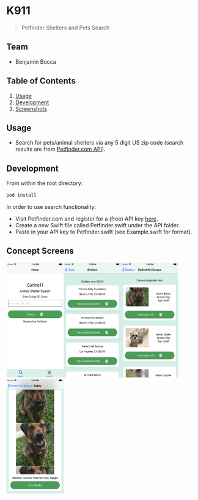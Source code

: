 # K911

> Petfinder Shelters and Pets Search

## Team

  - Benjamin Bucca

## Table of Contents

1. [Usage](#Usage)
1. [Development](#Development)
1. [Screenshots](#Screenshots)

## Usage

- Search for pets/animal shelters via any 5 digit US zip code (search results are from [Petfinder.com API](https://www.petfinder.com/developers/api-docs)).

## Development

From within the root directory:

```sh
pod install
```

In order to use search functionality:

- Visit Petfinder.com and register for a (free) API key [here](https://www.petfinder.com/developers/api-key).
- Create a new Swift file called Petfinder.swift under the API folder.
- Paste in your API key to Petfinder.swift (see Example.swift for format).

## Concept Screens

<img src="https://github.com/bbucca3/Canine11/blob/master/screenshots/HomeScreen1.png" width="150" height="300" alt="Home Screen"><img src="https://github.com/bbucca3/Canine11/blob/master/screenshots/SheltersScreen1.png" width="150" height="300" alt="Shelters Search Results Screen"><img src="https://github.com/bbucca3/Canine11/blob/master/screenshots/PetsScreen1.png" width="150" height="300" alt="Pets Screen"><img src="https://github.com/bbucca3/Canine11/blob/master/screenshots/PetDetailScreen1.png" width="150" height="300" alt="Pet Details Screen">
